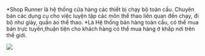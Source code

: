*Shop Runner là hệ thống cửa hàng các thiết bị chạy bộ toàn cầu. Chuyên bán các dụng cụ cho việc luyện tập các môn thể thao liên quan đến chạy, đi bộ như giày, quần áo thể thao.
*Là Hệ thống bán hàng toàn cầu, có thể mua bán trực tuyến,thuận tiện cho khách hàng có thể mua hàng ở khắp nơi trên thế giới.

<img src='https://github.com/LINHTRAN9x/ShopRunner/assets/133183567/1c11ecd7-9393-4132-8fb3-7c3ba82003c5'>
